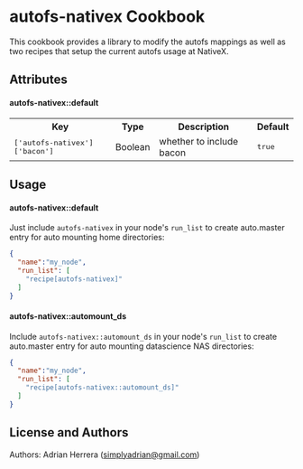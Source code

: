 autofs-nativex Cookbook
=======================
This cookbook provides a library to modify the autofs mappings as well as two recipes that setup the current autofs usage at NativeX.

Attributes
----------

#### autofs-nativex::default
<table>
  <tr>
    <th>Key</th>
    <th>Type</th>
    <th>Description</th>
    <th>Default</th>
  </tr>
  <tr>
    <td><tt>['autofs-nativex']['bacon']</tt></td>
    <td>Boolean</td>
    <td>whether to include bacon</td>
    <td><tt>true</tt></td>
  </tr>
</table>

Usage
-----
#### autofs-nativex::default

Just include `autofs-nativex` in your node's `run_list` to create auto.master entry for auto mounting home directories:

```json
{
  "name":"my_node",
  "run_list": [
    "recipe[autofs-nativex]"
  ]
}
```

#### autofs-nativex::automount_ds

Include `autofs-nativex::automount_ds` in your node's `run_list` to create auto.master entry for auto mounting datascience NAS directories:

```json
{
  "name":"my_node",
  "run_list": [
    "recipe[autofs-nativex::automount_ds]"
  ]
}
```

License and Authors
-------------------
Authors: Adrian Herrera (<simplyadrian@gmail.com>)
